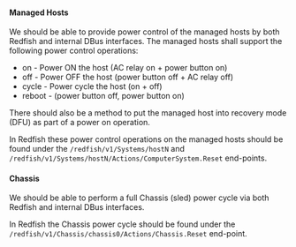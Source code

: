 #### Managed Hosts

We should be able to provide power control of the managed hosts by both Redfish
and internal DBus interfaces. The managed hosts shall support the following
power control operations:

- on - Power ON the host (AC relay on + power button on)
- off - Power OFF the host (power button off + AC relay off)
- cycle - Power cycle the host (on + off)
- reboot - (power button off, power button on)

There should also be a method to put the managed host into recovery mode (DFU)
as part of a power on operation.

In Redfish these power control operations on the managed hosts should be found
under the `/redfish/v1/Systems/hostN` and
`/redfish/v1/Systems/hostN/Actions/ComputerSystem.Reset` end-points.

#### Chassis

We should be able to perform a full Chassis (sled) power cycle via both Redfish
and internal DBus interfaces.

In Redfish the Chassis power cycle should be found under the
`/redfish/v1/Chassis/chassis0/Actions/Chassis.Reset` end-point.
